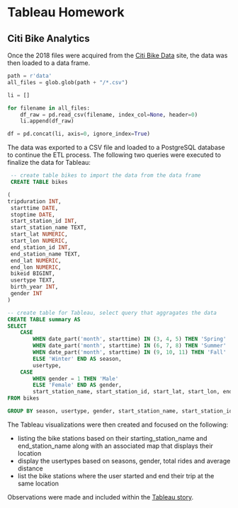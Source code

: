 # Tableau Homework
## Citi Bike Analytics

Once the 2018 files were acquired from the [Citi Bike Data](https://www.citibikenyc.com/system-data) site, the data was then loaded to a data frame.

```python
path = r'data'
all_files = glob.glob(path + "/*.csv")

li = []

for filename in all_files:
    df_raw = pd.read_csv(filename, index_col=None, header=0)
    li.append(df_raw)

df = pd.concat(li, axis=0, ignore_index=True)
```

The data was exported to a CSV file and loaded to a PostgreSQL database to continue the ETL process. The following two queries were executed to finalize the data for Tableau:

```sql
 -- create table bikes to import the data from the data frame
 CREATE TABLE bikes

(
tripduration INT,
 starttime DATE,
 stoptime DATE,
 start_station_id INT,
 start_station_name TEXT,
 start_lat NUMERIC,
 start_lon NUMERIC,
 end_station_id INT,
 end_station_name TEXT,
 end_lat NUMERIC,
 end_lon NUMERIC,
 bikeid BIGINT,
 usertype TEXT,
 birth_year INT,
 gender INT
)

-- create table for Tableau, select query that aggragates the data
CREATE TABLE summary AS
SELECT
	CASE
		WHEN date_part('month', starttime) IN (3, 4, 5) THEN 'Spring'
		WHEN date_part('month', starttime) IN (6, 7, 8) THEN 'Summer'
		WHEN date_part('month', starttime) IN (9, 10, 11) THEN 'Fall'
		ELSE 'Winter' END AS season,
		usertype,
	CASE
		WHEN gender = 1 THEN 'Male'
		ELSE 'Female' END AS gender,
		start_station_name, start_station_id, start_lat, start_lon, end_station_name, end_station_id, end_lat, end_lon, (2 * 3961 * ASIN(SQRT((SIN(RADIANS((end_lat - start_lat) / 2))) ^ 2 + COS(RADIANS(start_lat)) * COS(RADIANS(end_lat)) * (sin(radians((end_lon - start_lon) / 2))) ^ 2))) AS distance, COUNT(record_id) AS count
FROM bikes

GROUP BY season, usertype, gender, start_station_name, start_station_id, start_lat, start_lon, end_station_name, end_station_id, end_lat, end_lon, distance
```

The Tableau visualizations were then created and focused on the following:
- listing the bike stations based on their starting_station_name and end_station_name along with an associated map that displays their location
- display the usertypes based on seasons, gender, total rides and average distance
- list the bike stations where the user started and end their trip at the same location

Observations were made and included within the [Tableau story](https://public.tableau.com/profile/cesar.martinez6494/views/Citibikes2018Summary).
